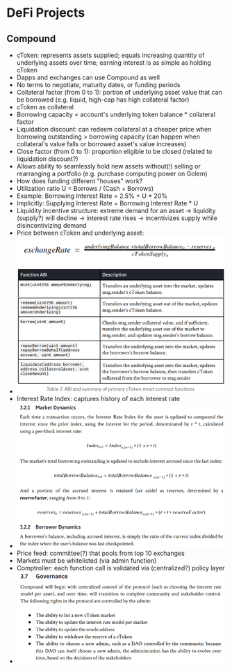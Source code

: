 # DeFi Projects

## Compound
* cToken: represents assets supplied; equals increasing quantity of underlying assets over time; earning interest is as simple as holding cToken
* Dapps and exchanges can use Compound as well
* No terms to negotiate, maturity dates, or funding periods
* Collateral factor (from 0 to 1): portion of underlying asset value that can be borrowed (e.g. liquid, high-cap has high collateral factor)
* cToken as collateral
* Borrowing capacity = account's underlying token balance * collateral factor
* Liquidation discount: can redeem collateral at a cheaper price when borrowing outstanding > borrowing capacity (can happen when collateral's value falls or borrowed asset's value increases)
* Close factor (from 0 to 1): proportion eligible to be closed (related to liquidation discount?)
* Allows ability to seamlessly hold new assets without(!) selling or rearranging a portfolio (e.g. purchase computing power on Golem)
* How does funding different "houses" work?
* Utilization ratio U = Borrows / (Cash + Borrows)
* Example: Borrowing Interest Rate = 2.5% + U * 20%
* Implicitly: Supplying Interest Rate = Borrowing Interest Rate * U
* Liquidity incentive structure: extreme demand for an asset -> liquidity (supply?) will decline -> interest rate rises -> incentivizes supply while disincentivizing demand
* Price between cToken and underlying asset: ![Compound](/images/defi_compound.png)
* ![Compound2](/images/defi_compound2.png)
* Interest Rate Index: captures history of each interest rate
* ![Compound3](/images/defi_compound3.png)
* Price feed: committee(?) that pools from top 10 exchanges
* Markets must be whitelisted (via admin function)
* Comptroller: each function call is validated via (centralized?) policy layer
* ![Compound4](/images/defi_compound4.png)